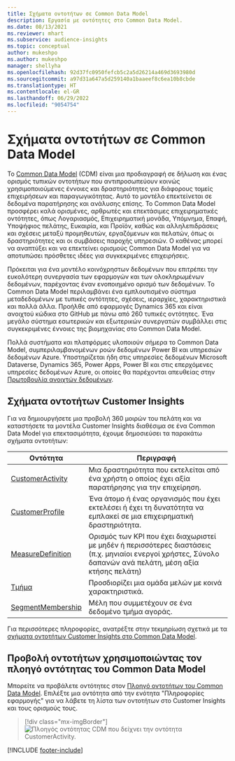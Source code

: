 ```yaml
---
title: Σχήματα οντοτήτων σε Common Data Model
description: Εργασία με οντότητες στο Common Data Model.
ms.date: 08/13/2021
ms.reviewer: mhart
ms.subservice: audience-insights
ms.topic: conceptual
author: mukeshpo
ms.author: mukeshpo
manager: shellyha
ms.openlocfilehash: 92d37fc0950fefcb5c2a5d26214a469d3693980d
ms.sourcegitcommit: a97d31a647a5d259140a1baaeef8c6ea10b8cbde
ms.translationtype: HT
ms.contentlocale: el-GR
ms.lasthandoff: 06/29/2022
ms.locfileid: "9054754"
---
```

# <a name="entity-schemas-in-common-data-model"></a>Σχήματα οντοτήτων σε Common Data Model

Το [Common Data Model](/common-data-model/) (CDM) είναι μια προδιαγραφή σε δήλωση και ένας ορισμός τυπικών οντοτήτων που αντιπροσωπεύουν κοινώς χρησιμοποιούμενες έννοιες και δραστηριότητες για διάφορους τομείς επιχειρήσεων και παραγωγικότητας. Αυτό το μοντέλο επεκτείνεται σε δεδομένα παρατήρησης και ανάλυσης επίσης. Το Common Data Model προσφέρει καλά ορισμένες, αρθρωτές και επεκτάσιμες επιχειρηματικές οντότητες, όπως Λογαριασμός, Επιχειρηματική μονάδα, Υπόμνημα, Επαφή, Υποψήφιος πελάτης, Ευκαιρία, και Προϊόν, καθώς και αλληλεπιδράσεις και σχέσεις μεταξύ προμηθευτών, εργαζόμενων και πελατών, όπως οι δραστηριότητες και οι συμβάσεις παροχής υπηρεσιών. Ο καθένας μπορεί να αναπτύξει και να επεκτείνει ορισμούς Common Data Model για να αποτυπώσει πρόσθετες ιδέες για συγκεκριμένες επιχειρήσεις.

Πρόκειται για ένα μοντέλο κοινόχρηστων δεδομένων που επιτρέπει την ευκολότερη συνεργασία των εφαρμογών και των ολοκληρωμένων δεδομένων, παρέχοντας έναν ενοποιημένο ορισμό των δεδομένων. Το Common Data Model περιλαμβάνει ένα εμπλουτισμένο σύστημα μεταδεδομένων με τυπικές οντότητες, σχέσεις, ιεραρχίες, χαρακτηριστικά και πολλά άλλα. Προήλθε από εφαρμογές Dynamics 365 και είναι ανοιχτού κώδικα στο GitHub με πάνω από 260 τυπικές οντότητες. Ένα μεγάλο σύστημα εσωτερικών και εξωτερικών συνεργατών συμβάλλει στις συγκεκριμένες έννοιες της βιομηχανίας στο Common Data Model.

Πολλά συστήματα και πλατφόρμες υλοποιούν σήμερα το Common Data Model, συμπεριλαμβανομένων ροών δεδομένων Power BI και υπηρεσιών δεδομένων Azure. Υποστηρίζεται ήδη στις υπηρεσίες δεδομένων Microsoft Dataverse, Dynamics 365, Power Apps, Power BI και στις επερχόμενες υπηρεσίες δεδομένων Azure, οι οποίες θα παρέχονται απευθείας στην [Πρωτοβουλία ανοιχτών δεδομένων](https://dynamics.microsoft.com/en-us/open-data-initiative/).

## <a name="customer-insights-entity-schemas"></a>Σχήματα οντοτήτων Customer Insights

Για να δημιουργήσετε μια προβολή 360 μοιρών του πελάτη και να καταστήσετε τα μοντέλα Customer Insights διαθέσιμα σε ένα Common Data Model για επεκτασιμότητα, έχουμε δημοσιεύσει τα παρακάτω σχήματα οντοτήτων:

| Οντότητα | Περιγραφή |
|---------|---------|
|[CustomerActivity](/common-data-model/schema/core/applicationcommon/foundationcommon/crmcommon/solutions/customerinsights/customeractivity) | Μια δραστηριότητα που εκτελείται από ένα χρήστη ο οποίος έχει αξία παρατήρησης για την επιχείρηση. |
|[CustomerProfile](/common-data-model/schema/core/applicationcommon/foundationcommon/crmcommon/solutions/customerinsights/customerprofile) | Ένα άτομο ή ένας οργανισμός που έχει εκτελέσει ή έχει τη δυνατότητα να εμπλακεί σε μια επιχειρηματική δραστηριότητα. |
|[MeasureDefinition](/common-data-model/schema/core/applicationcommon/foundationcommon/crmcommon/solutions/customerinsights/measuredefinition) | Ορισμός των KPI που έχει διαχωριστεί με μηδέν ή περισσότερες διαστάσεις (π.χ. μηνιαίοι ενεργοί χρήστες, Σύνολο δαπανών ανά πελάτη, μέση αξία κτήσης πελάτη) |
|[Τμήμα](/common-data-model/schema/core/applicationcommon/foundationcommon/crmcommon/solutions/customerinsights/segment) | Προσδιορίζει μια ομάδα μελών με κοινά χαρακτηριστικά. |
|[SegmentMembership](/common-data-model/schema/core/applicationcommon/foundationcommon/crmcommon/solutions/customerinsights/segmentmembership) | Μέλη που συμμετέχουν σε ένα δεδομένο τμήμα αγοράς. |

Για περισσότερες πληροφορίες, ανατρέξτε στην τεκμηρίωση σχετικά με τα [σχήματα οντοτήτων Customer Insights στο Common Data Model](/common-data-model/schema/core/applicationcommon/foundationcommon/crmcommon/solutions/customerinsights/overview).

## <a name="view-entities-using-the-common-data-model-entity-navigator"></a>Προβολή οντοτήτων χρησιμοποιώντας τον πλοηγό οντότητας του Common Data Model

Μπορείτε να προβάλετε οντότητες στον [Πλοηγό οντοτήτων του Common Data Model](https://microsoft.github.io/CDM/). Επιλέξτε μια οντότητα από την ενότητα "Πληροφορίες εφαρμογής" για να λάβετε τη λίστα των οντοτήτων στο Customer Insights και τους ορισμούς τους.
> [!div class="mx-imgBorder"]
> ![Πλοηγός οντότητας CDM που δείχνει την οντότητα CustomerActivity.](media/CDM-entity-navigator.png "Πλοηγός οντότητας CDM που δείχνει οντότητα CustomerActivity")


[!INCLUDE [footer-include](includes/footer-banner.md)]
